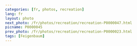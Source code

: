 ```yaml
---
categories: [fr, photos, recreation]
lang: fr
layout: photo
next_photo: /fr/photos/recreation/recreation-P0000047.html
picname: P0000045
prev_photo: /fr/photos/recreation/recreation-P0000023.html
tags: [Feigenbaum]
---
```

